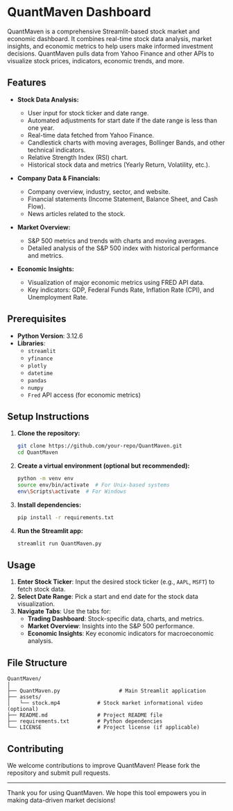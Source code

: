 # QuantMaven Dashboard

QuantMaven is a comprehensive Streamlit-based stock market and economic dashboard. It combines real-time stock data analysis, market insights, and economic metrics to help users make informed investment decisions. QuantMaven pulls data from Yahoo Finance and other APIs to visualize stock prices, indicators, economic trends, and more. 

## Features

- **Stock Data Analysis:**
  - User input for stock ticker and date range.
  - Automated adjustments for start date if the date range is less than one year.
  - Real-time data fetched from Yahoo Finance.
  - Candlestick charts with moving averages, Bollinger Bands, and other technical indicators.
  - Relative Strength Index (RSI) chart.
  - Historical stock data and metrics (Yearly Return, Volatility, etc.).

- **Company Data & Financials:**
  - Company overview, industry, sector, and website.
  - Financial statements (Income Statement, Balance Sheet, and Cash Flow).
  - News articles related to the stock.

- **Market Overview:**
  - S&P 500 metrics and trends with charts and moving averages.
  - Detailed analysis of the S&P 500 index with historical performance and metrics.

- **Economic Insights:**
  - Visualization of major economic metrics using FRED API data.
  - Key indicators: GDP, Federal Funds Rate, Inflation Rate (CPI), and Unemployment Rate.

## Prerequisites

- **Python Version**: 3.12.6
- **Libraries**: 
  - `streamlit`
  - `yfinance`
  - `plotly`
  - `datetime`
  - `pandas`
  - `numpy`
  - `Fred` API access (for economic metrics)

## Setup Instructions

1. **Clone the repository:**
   ```bash
   git clone https://github.com/your-repo/QuantMaven.git
   cd QuantMaven
   ```

2. **Create a virtual environment (optional but recommended):**
   ```bash
   python -m venv env
   source env/bin/activate  # For Unix-based systems
   env\Scripts\activate  # For Windows
   ```

3. **Install dependencies:**
   ```bash
   pip install -r requirements.txt
   ```

4. **Run the Streamlit app:**
   ```bash
   streamlit run QuantMaven.py
   ```

## Usage

1. **Enter Stock Ticker**: Input the desired stock ticker (e.g., `AAPL`, `MSFT`) to fetch stock data.
2. **Select Date Range**: Pick a start and end date for the stock data visualization.
3. **Navigate Tabs**: Use the tabs for:
   - **Trading Dashboard**: Stock-specific data, charts, and metrics.
   - **Market Overview**: Insights into the S&P 500 performance.
   - **Economic Insights**: Key economic indicators for macroeconomic analysis.

## File Structure

```
QuantMaven/
│
├── QuantMaven.py                   # Main Streamlit application
├── assets/
│   └── stock.mp4            # Stock market informational video (optional)
├── README.md                # Project README file
├── requirements.txt         # Python dependencies
└── LICENSE                  # Project license (if applicable)
```


## Contributing

We welcome contributions to improve QuantMaven! Please fork the repository and submit pull requests.

---

Thank you for using QuantMaven. We hope this tool empowers you in making data-driven market decisions!
